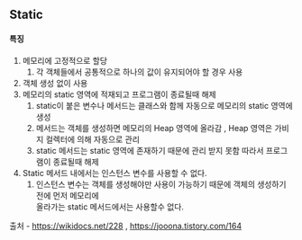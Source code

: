 ## Static

####  특징 
1. 메모리에 고정적으로 할당
   1) 각 객체들에서 공통적으로 하나의 값이 유지되어야 할 경우 사용 
2. 객체 생성 없이 사용
3. 메모리의 static 영역에 적재되고 프로그램이 종료될때 해제
    1) static이 붙은 변수나 메서드는 클래스와 함께 자동으로 메모리의 static 영역에 생성
   2) 메서드는 객체를 생성하면 메모리의 Heap 영역에 올라감 , Heap 영역은 가비지 컬렉터에 의해 자동으로 관리
   3) static 메서드는 static 영역에 존재하기 때문에 관리 받지 못함 따라서 프로그램이 종료될때 해제
4. Static 메서드 내에서는 인스턴스 변수를 사용할 수 없다.
    1) 인스턴스 변수는 객체를 생성해야만 사용이 가능하기 때문에 객체의 생성하기 전에 먼저 메모리에 \
   올라가는 static 메서드에서는 사용할수 없다.






출처 - https://wikidocs.net/228 , https://jooona.tistory.com/164
